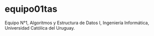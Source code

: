 # equipo01tas
Equipo N°1, Algoritmos y Estructura de Datos I, Ingeniería Informática, Universidad Católica del Uruguay.
